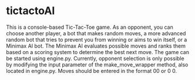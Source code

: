 # tictactoAI
This is a console-based Tic-Tac-Toe game. As an opponent, you can choose another player, a bot that makes random moves, a more advanced random bot that tries to prevent you from winning or aims to win itself, or a Minimax AI bot. The Minimax AI evaluates possible moves and ranks them based on a scoring system to determine the best next move.
The game can be started using engine.py. Currently, opponent selection is only possible by modifying the input parameter of the make_move_wrapper method, also located in engine.py.
Moves should be entered in the format 00 or 0 0.
